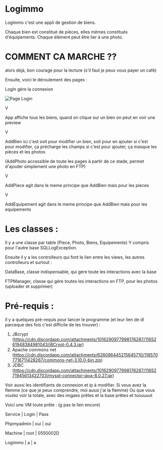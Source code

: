 # Logimmo

Logimmo c'est une appli de gestion de biens.

Chaque bien est constitué de pièces, elles mêmes constitués d'équipements.
Chaque élément peut être lier à une photo.

# COMMENT CA MARCHE ??

alors déjà, bon courage pour la lecture (s'il faut je peux vous payer un café)

Ensuite, voici le déroulement des pages :

Login gère la connexion

![Page Login](https://cdn.discordapp.com/attachments/648842436830953486/1165978210421444698/image.png)

V

App affiche tous les biens, quand on clique sur un bien on peut en voir une preview

V

AddBien ici c'est soit pour modifier un bien, soit pour en ajouter
si c'est pour modifier, ça précharge les champs
si c'est pour ajouter, ça masque les pièces et les photos


(AddPhoto accessible de toute les pages à partir de ce stade, 
permet d'ajouter simplement une photo en FTP)

V

AddPiece agit dans le meme principe que AddBien mais pour les pieces

V

AddEquipement agit dans le meme principe que AddBien mais pour les equipements

# Les classes :

Il y a une classe par table (Piece, Photo, Biens, Equipements) Y compris pour l'autre base SQLLogException.

Ensuite il y a les controlleurs qui font le lien entre les views, les autres controlleurs et surtout :

DataBase, classe indispensable, qui gère toute les interactions avec la base

FTPManager, classe qui gère toutes les interactions en FTP, pour les photos (uploader et supprimer)


# Pré-requis :

Il y a quelques pré-requis pour lancer le programme (et leur lien de dl parceque des fois c'est difficile de les trouver) :
1. JBcrypt (https://cdn.discordapp.com/attachments/1016290977998176287/1165261948384981043/jBCrypt-0.4.3.jar)
1. Apache commons net (https://cdn.discordapp.com/attachments/626086445215645710/1165707716711428267/commons-net-3.10.0-bin.zip)
1. JDBC (https://cdn.discordapp.com/attachments/1016290977998176287/1165271945613422703/mysql-connector-java-8.0.27.jar)

Voir aussi les identifiants de connexion et ip à modifier.
Si vous avez la flemme (ce que je peux comprendre, moi aussi j'ai la flemme) Ou que vous voulez voir
la totale, avec des imgaes prêtes et la base prêtes et toouuuut

Voici une VM toute prête : (g pas le lien encore)

Service | Login | Pass

Phpmyadmin | oui | oui

Machine | root | 0550002D

Logimmo | a | a


